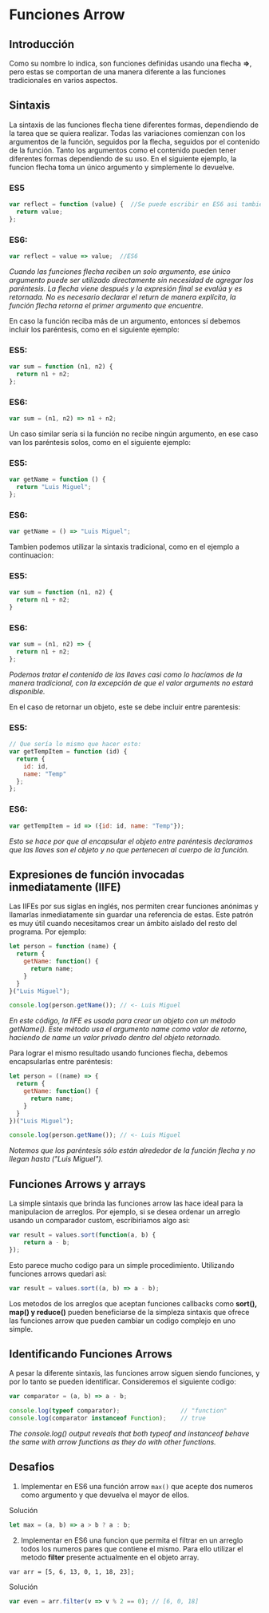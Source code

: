 # Funciones Arrow   

## Introducción   

Como su nombre lo indica, son funciones definidas usando una flecha **=>**, pero estas se comportan de una manera diferente a las funciones tradicionales en varios aspectos.   

## Sintaxis   

La sintaxis de las funciones flecha tiene diferentes formas, dependiendo de la tarea que se quiera realizar. Todas las variaciones comienzan con los argumentos de la función, seguidos por la flecha, seguidos por el contenido de la función. Tanto los argumentos como el contenido pueden tener diferentes formas dependiendo de su uso. En el siguiente ejemplo, la funcion flecha toma un único argumento y simplemente lo devuelve.   

### ES5   

```javascript 
var reflect = function (value) {  //Se puede escribir en ES6 asi tambien
  return value;
};
```   
    
### ES6:
   
```javascript
var reflect = value => value;  //ES6
```
   
*Cuando las funciones flecha reciben un solo argumento, ese único argumento puede ser utilizado directamente sin necesidad de agregar los paréntesis. La flecha viene después y la expresión final se evalúa y es retornada. No es necesario declarar el return de manera explícita, la función flecha retorna el primer argumento que encuentre.*  
   
En caso la función reciba más de un argumento, entonces sí debemos incluir los paréntesis, como en el siguiente ejemplo:
   
### ES5:

```javascript
var sum = function (n1, n2) {
  return n1 + n2;
};   
```   

### ES6:
   
```javascript
var sum = (n1, n2) => n1 + n2;
```   

Un caso similar sería si la función no recibe ningún argumento, en ese caso van los paréntesis solos, como en el siguiente ejemplo:   
    
   
### ES5:   

```javascript
var getName = function () {
  return "Luis Miguel";
};
```   

### ES6:
   
```javascript
var getName = () => "Luis Miguel";
```   

Tambien podemos utilizar la sintaxis tradicional, como en el ejemplo a continuacion:   
   
### ES5:   
   
```javascript
var sum = function (n1, n2) {
  return n1 + n2;
}
```   
   
### ES6:
   
```javascript
var sum = (n1, n2) => {
  return n1 + n2;
};
```   
   
*Podemos tratar el contenido de las llaves casi como lo hacíamos de la manera tradicional, con la excepción de que el valor arguments no estará disponible.*

En el caso de retornar un objeto, este se debe incluir entre parentesis:   
   
### ES5:
   
```javascript
// Que sería lo mismo que hacer esto:
var getTempItem = function (id) {
  return {
    id: id,
    name: "Temp"
  };
};
```   
   
### ES6:
   
```javascript
var getTempItem = id => ({id: id, name: "Temp"});
```   

*Esto se hace por que al encapsular el objeto entre paréntesis declaramos que las llaves son el objeto y no que pertenecen al cuerpo de la función.*   
   
## Expresiones de función invocadas inmediatamente (IIFE)   
   
Las IIFEs por sus siglas en inglés, nos permiten crear funciones anónimas y llamarlas inmediatamente sin guardar una referencia de estas. Este patrón es muy útil cuando necesitamos crear un ámbito aislado del resto del programa. Por ejemplo:  

```javascript
let person = function (name) {
  return {
    getName: function() {
      return name;
    }
  }
}("Luis Miguel");

console.log(person.getName()); // <- Luis Miguel   
```   

*En este código, la IIFE es usada para crear un objeto con un método getName(). Este método usa el argumento name como valor de retorno, haciendo de name un valor privado dentro del objeto retornado.*   

Para lograr el mismo resultado usando funciones flecha, debemos encapsularlas entre paréntesis:   
   
```javascript
let person = ((name) => {
  return {
    getName: function() {
      return name;
    }
  }
})("Luis Miguel");

console.log(person.getName()); // <- Luis Miguel
```    
   
*Notemos que los paréntesis sólo están alrededor de la función flecha y no llegan hasta ("Luis Miguel").*

## Funciones Arrows y arrays   
   
La simple sintaxis que brinda las funciones arrow las hace ideal para la manipulacion de arreglos. Por ejemplo, si se desea ordenar un arreglo usando un comparador custom, escribiriamos algo asi:   
   
```javascript
var result = values.sort(function(a, b) {
    return a - b;
});
```         
   
Esto parece mucho codigo para un simple procedimiento. Utilizando funciones arrows quedari asi:   
    
```javascript
var result = values.sort((a, b) => a - b);
```        
   
Los metodos de los arreglos que aceptan funciones callbacks como **sort(), map() y reduce()** pueden beneficiarse de la simpleza sintaxis que ofrece las funciones arrow que pueden cambiar un codigo complejo en uno simple.   
   
## Identificando Funciones Arrows   
   
A pesar la diferente sintaxis, las funciones arrow siguen siendo funciones, y por lo tanto se pueden identificar. Consideremos el siguiente codigo:   
   
```javascript
var comparator = (a, b) => a - b;

console.log(typeof comparator);                 // "function"
console.log(comparator instanceof Function);    // true
```   
   
*The console.log() output reveals that both typeof and instanceof behave the same with arrow functions as they do with other functions.*
   
## Desafios   

1. Implementar en ES6 una función arrow `max()` que acepte dos numeros como argumento y que devuelva el mayor de ellos.

Solución   

```javascript
let max = (a, b) => a > b ? a : b;
```   

2. Implementar en ES6 una funcion que permita el filtrar en un arreglo todos los numeros pares que contiene el mismo. Para ello utilizar el metodo **filter** presente actualmente en el objeto array.   
   
`var arr = [5, 6, 13, 0, 1, 18, 23];`   
   
Solución   

```javascript
var even = arr.filter(v => v % 2 == 0); // [6, 0, 18]
```   
